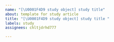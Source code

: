 ```yaml
---
name: "[\U0001F4D9 study object] study title"
about: template for study article
title: "[\U0001F4D9 study object] study title "
labels: study
assignees: chltjdrhd777

---
```



